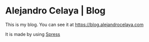 Alejandro Celaya | Blog
=======================

This is my blog. You can see it at https://blog.alejandrocelaya.com

It is made by using [Spress](http://spress.yosymfony.com)
